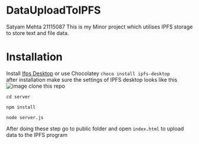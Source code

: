 # DataUploadToIPFS
Satyam Mehta 21115087
This is my Minor project which utilises IPFS storage to store text and file data.
# Installation 
Install [Ifps Desktop](https://docs.ipfs.tech/install/ipfs-desktop/) or use Chocolatey `choco install ipfs-desktop`<br/>
after installation make sure the settings of IPFS desktop looks like this 
![image](https://i.ibb.co/RHgTZtK/NVIDIA-Share-T9gz-MTLmm5.png)
clone this repo
``` npm
cd server
```
```
npm install
```
```
node server.js
```

After doing these step go to public folder and open `index.html` to upload data to the IPFS program 
